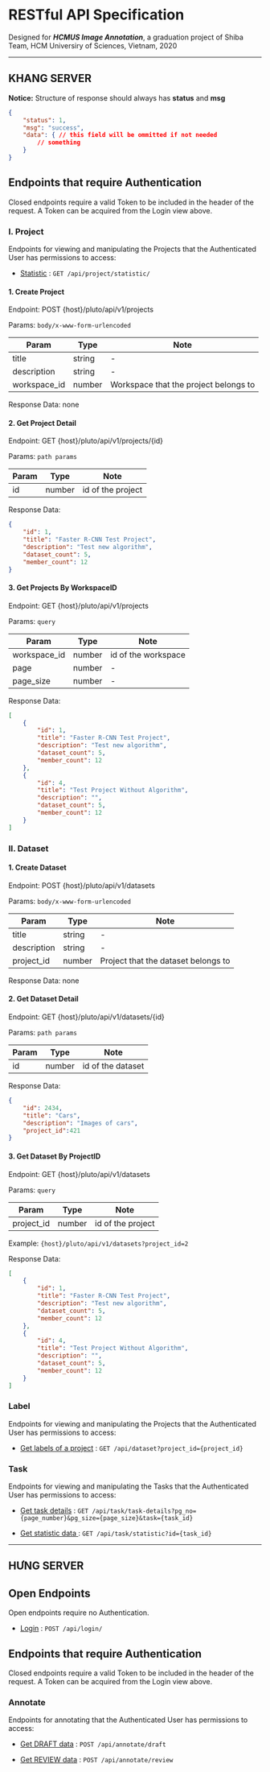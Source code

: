 # RESTful API Specification
Designed for ***HCMUS Image Annotation***, a graduation project of Shiba Team, HCM Universiry of Sciences, Vietnam, 2020

---
## **KHANG SERVER**
**Notice:** Structure of response should always has **status** and **msg**
```json
{
    "status": 1,
    "msg": "success",
    "data": { // this field will be ommitted if not needed
        // something
    }
}
```

## Endpoints that require Authentication

Closed endpoints require a valid Token to be included in the header of the
request. A Token can be acquired from the Login view above.

### I. Project 

Endpoints for viewing and manipulating the Projects that the Authenticated User has permissions to access:

* [Statistic](project/statistic.md) : `GET /api/project/statistic/`

#### 1. Create Project
Endpoint: POST {host}/pluto/api/v1/projects

Params: `body/x-www-form-urlencoded` 

| Param | Type | Note|
|-------|------|-----|
| title | string | - |
| description | string | - | 
| workspace_id | number | Workspace that the project belongs to |

Response Data: none

#### 2. Get Project Detail

Endpoint: GET {host}/pluto/api/v1/projects/{id}

Params: `path params` 

| Param | Type | Note|
|-------|------|-----|
| id | number | id of the project |

Response Data:

```json
{
    "id": 1,
    "title": "Faster R-CNN Test Project",
    "description": "Test new algorithm",
    "dataset_count": 5,
    "member_count": 12
}
```

#### 3. Get Projects By WorkspaceID

Endpoint: GET {host}/pluto/api/v1/projects

Params: `query` 

| Param | Type | Note|
|-------|------|-----|
| workspace_id | number | id of the workspace |
| page | number | - |
| page_size | number | - |

Response Data:

```json
[
    {
        "id": 1,
        "title": "Faster R-CNN Test Project",
        "description": "Test new algorithm",
        "dataset_count": 5,
        "member_count": 12
    },
    {
        "id": 4,
        "title": "Test Project Without Algorithm",
        "description": "",
        "dataset_count": 5,
        "member_count": 12
    }
]
```

### II. Dataset
#### 1. Create Dataset

Endpoint: POST {host}/pluto/api/v1/datasets

Params: `body/x-www-form-urlencoded` 

| Param | Type | Note|
|-------|------|-----|
| title | string | - |
| description | string | - | 
| project_id| number | Project that the dataset belongs to |

Response Data: none

#### 2. Get Dataset Detail

Endpoint: GET {host}/pluto/api/v1/datasets/{id}

Params: `path params` 

| Param | Type | Note|
|-------|------|-----|
| id | number | id of the dataset |

Response Data:

```json
{
    "id": 2434,
    "title": "Cars",
    "description": "Images of cars",
    "project_id":421 
}
```
#### 3. Get Dataset By ProjectID

Endpoint: GET {host}/pluto/api/v1/datasets

Params: `query` 

| Param | Type | Note|
|-------|------|-----|
| project_id | number | id of the project |


Example: `{host}/pluto/api/v1/datasets?project_id=2` 

Response Data:

```json
[
    {
        "id": 1,
        "title": "Faster R-CNN Test Project",
        "description": "Test new algorithm",
        "dataset_count": 5,
        "member_count": 12
    },
    {
        "id": 4,
        "title": "Test Project Without Algorithm",
        "description": "",
        "dataset_count": 5,
        "member_count": 12
    }
]
```

### Label 

Endpoints for viewing and manipulating the Projects that the Authenticated User has permissions to access:

* [Get labels of a project](label/get-label-of-project.md) : `GET /api/dataset?project_id={project_id}`

### Task

Endpoints for viewing and manipulating the Tasks that the Authenticated User has permissions to access:

* [Get task details](task/get-task-details.md) : `GET /api/task/task-details?pg_no={page_number}&pg_size={page_size}&task={task_id}`

* [Get statistic data ](task/statistic.md) : `GET /api/task/statistic?id={task_id}`

---
## **HƯNG SERVER**
## Open Endpoints

Open endpoints require no Authentication.
* [Login](login.md) : `POST /api/login/`

## Endpoints that require Authentication

Closed endpoints require a valid Token to be included in the header of the
request. A Token can be acquired from the Login view above.

### Annotate

Endpoints for annotating that the Authenticated User has permissions to access:

* [Get DRAFT data](annotate/get-draft-data.md) : `POST /api/annotate/draft`

* [Get REVIEW data](annotate/get-review-data.md) : `POST /api/annotate/review`

